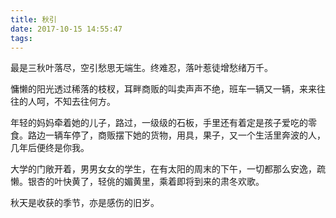```yaml
---
title: 秋引
date: 2017-10-15 14:55:47
tags:
---
```


最是三秋叶落尽，空引愁思无端生。终难忍，落叶惹徒增愁绪万千。

慵懒的阳光透过稀落的枝杈，耳畔商贩的叫卖声声不绝，班车一辆又一辆，来来往往的人呵，不知去往何方。

年轻的妈妈牵着她的儿子，路过，一级级的石板，手里还有着定是孩子爱吃的零食。路边一辆车停了，商贩摆下她的货物，用具，果子，又一个生活里奔波的人，几年后便终是你我。

大学的门敞开着，男男女女的学生，在有太阳的周末的下午，一切都那么安逸，疏懒。银杏的叶快黄了，轻佻的媚黄里，乘着即将到来的肃冬欢歌。

秋天是收获的季节，亦是感伤的旧岁。